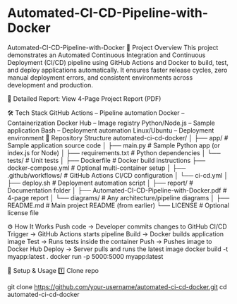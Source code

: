 # Automated-CI-CD-Pipeline-with-Docker
Automated-CI-CD-Pipeline-with-Docker
📌 Project Overview
This project demonstrates an Automated Continuous Integration and Continuous Deployment (CI/CD) pipeline using GitHub Actions and Docker to build, test, and deploy applications automatically.
It ensures faster release cycles, zero manual deployment errors, and consistent environments across development and production.

📄 Detailed Report: View 4-Page Project Report (PDF)

🛠 Tech Stack
GitHub Actions – Pipeline automation
Docker – Containerization
Docker Hub – Image registry
Python/Node.js – Sample application
Bash – Deployment automation
Linux/Ubuntu – Deployment environment
📂 Repository Structure
automated-ci-cd-docker/ │ ├── app/ # Sample application source code │ ├── main.py # Sample Python app (or index.js for Node) │ ├── requirements.txt # Python dependencies │ └── tests/ # Unit tests │ ├── Dockerfile # Docker build instructions ├── docker-compose.yml # Optional multi-container setup │ ├── .github/workflows/ # GitHub Actions CI/CD configuration │ └── ci-cd.yml │ ├── deploy.sh # Deployment automation script │ ├── report/ # Documentation folder │ ├── Automated-CI-CD-Pipeline-with-Docker.pdf # 4-page report │ └── diagrams/ # Any architecture/pipeline diagrams │ ├── README.md # Main project README (from earlier) └── LICENSE # Optional license file

⚙️ How It Works
Push code → Developer commits changes to GitHub
CI/CD Trigger → GitHub Actions starts pipeline
Build → Docker builds application image
Test → Runs tests inside the container
Push → Pushes image to Docker Hub
Deploy → Server pulls and runs the latest image
docker build -t myapp:latest . docker run -p 5000:5000 myapp:latest

🚀 Setup & Usage
1️⃣ Clone repo

git clone https://github.com/your-username/automated-ci-cd-docker.git
cd automated-ci-cd-docker

